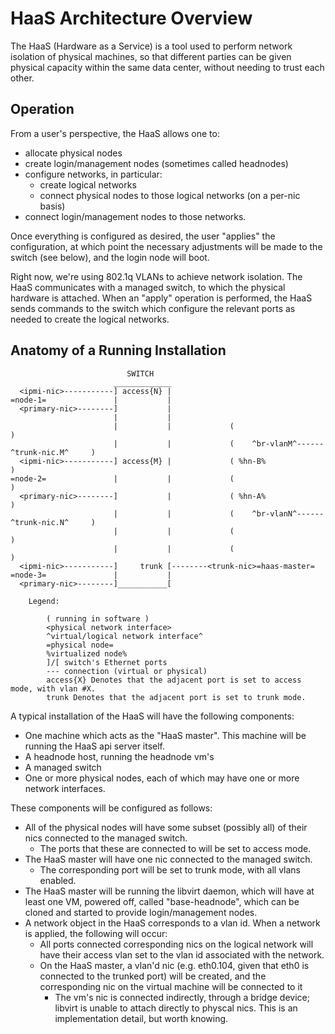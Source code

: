 # HaaS Architecture Overview

The HaaS (Hardware as a Service) is a tool used to perform network
isolation of physical machines, so that different parties can be
given physical capacity within the same data center, without needing
to trust each other.

## Operation

From a user's perspective, the HaaS allows one to:

* allocate physical nodes
* create login/management nodes (sometimes called headnodes)
* configure networks, in particular:
  * create logical networks
  * connect physical nodes to those logical networks (on a per-nic basis)
* connect login/management nodes to those networks.

Once everything is configured as desired, the user "applies" the
configuration, at which point the necessary adjustments will be made
to the switch (see below), and the login node will boot.

Right now, we're using 802.1q VLANs to achieve network isolation. The
HaaS communicates with a managed switch, to which the physical
hardware is attached. When an "apply" operation is performed, the
HaaS sends commands to the switch which configure the relevant ports
as needed to create the logical networks.

## Anatomy of a Running Installation


                              SWITCH
                           _____________
      <ipmi-nic>-----------] access{N} |
    =node-1=               |           |
      <primary-nic>--------]           |
                           |           |
                           |           |             (                                      )
                           |           |             (    ^br-vlanM^------^trunk-nic.M^     )
      <ipmi-nic>-----------] access{M} |             ( %hn-B%                               )
    =node-2=               |           |             (                                      )
      <primary-nic>--------]           |             ( %hn-A%                               )
                           |           |             (    ^br-vlanN^------^trunk-nic.N^     )
                           |           |             (                                      )
                           |           |             (                                      )
      <ipmi-nic>-----------]     trunk [--------<trunk-nic>=haas-master=
    =node-3=               |           |
      <primary-nic>--------]___________[

        Legend:

            ( running in software )
            <physical network interface>
            ^virtual/logical network interface^
            =physical node=
            %virtualized node%
            ]/[ switch's Ethernet ports
            --- connection (virtual or physical)
            access{X} Denotes that the adjacent port is set to access mode, with vlan #X.
            trunk Denotes that the adjacent port is set to trunk mode.


A typical installation of the HaaS will have the following components:

* One machine which acts as the "HaaS master". This machine will be
  running the HaaS api server itself.
* A headnode host, running the headnode vm's
* A managed switch
* One or more physical nodes, each of which may have one or more network
  interfaces.

These components will be configured as follows:

* All of the physical nodes will have some subset (possibly all) of
  their nics connected to the managed switch.
  * The ports that these are connected to will be set to access mode.
* The HaaS master will have one nic connected to the managed switch.
  * The corresponding port will be set to trunk mode, with all vlans
    enabled.
* The HaaS master will be running the libvirt daemon, which will have at
  least one VM, powered off, called "base-headnode", which can be cloned
  and started to provide login/management nodes.
* A network object in the HaaS corresponds to a vlan id. When a network
  is applied, the following will occur:
  * All ports connected corresponding nics on the logical network will
    have their access vlan set to the vlan id associated with the
    network.
  * On the HaaS master, a vlan'd nic (e.g. eth0.104, given that eth0 is
    connected to the trunked port) will be created, and the
    corresponding nic on the virtual machine will be connected to it
    * The vm's nic is connected indirectly, through a bridge device;
      libvirt is unable to attach directly to physcal nics. This is an
      implementation detail, but worth knowing.
